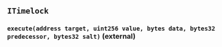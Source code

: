 ## `ITimelock`






### `execute(address target, uint256 value, bytes data, bytes32 predecessor, bytes32 salt)` (external)








